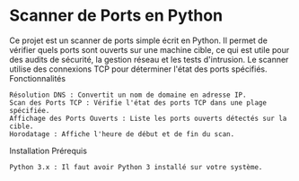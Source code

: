 # Scanner de Ports en Python

Ce projet est un scanner de ports simple écrit en Python. Il permet de vérifier quels ports sont ouverts sur une machine cible, ce qui est utile pour des audits de sécurité, la gestion réseau et les tests d'intrusion. Le scanner utilise des connexions TCP pour déterminer l'état des ports spécifiés.
Fonctionnalités

    Résolution DNS : Convertit un nom de domaine en adresse IP.
    Scan des Ports TCP : Vérifie l'état des ports TCP dans une plage spécifiée.
    Affichage des Ports Ouverts : Liste les ports ouverts détectés sur la cible.
    Horodatage : Affiche l'heure de début et de fin du scan.

Installation
Prérequis

    Python 3.x : Il faut avoir Python 3 installé sur votre système.
